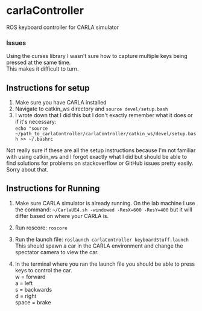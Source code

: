 # carlaController
ROS keyboard controller for CARLA simulator

### Issues
Using the curses library I wasn't sure how to capture multiple keys being pressed at the same time.  
This makes it difficult to turn.

## Instructions for setup
1. Make sure you have CARLA installed
2. Navigate to catkin_ws directory and `source devel/setup.bash`
3. I wrote down that I did this but I don't exactly remember what it does or if it's necessary:  
`echo "source ~/path_to_carlaController/carlaController/catkin_ws/devel/setup.bash >> ~/.bashrc`  
  
Not really sure if these are all the setup instructions because I'm not familiar with using catkin_ws and I forgot exactly what I did but should be able to find solutions for problems on stackoverflow or GitHub issues pretty easily. Sorry about that.
## Instructions for Running
1. Make sure CARLA simulator is already running. On the lab machine I use the command: `~/CarlaUE4.sh -windowed -ResX=600 -ResY=400` but it will differ based on where your CARLA is.

2. Run roscore: `roscore`

3. Run the launch file: `roslaunch carlaController keyboardStuff.launch`
This should spawn a car in the CARLA environment and change the spectator camera to view the car.

4. In the terminal where you ran the launch file you should be able to press keys to control the car.  
w = forward  
a = left  
s = backwards  
d = right  
space = brake
